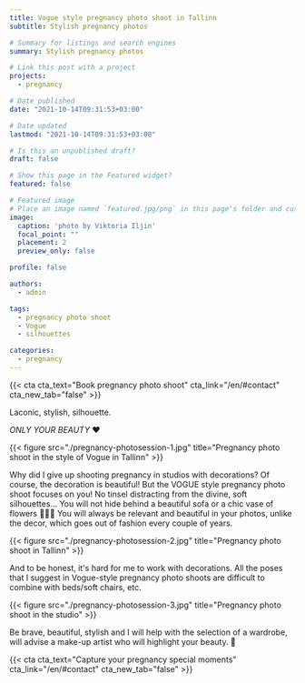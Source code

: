 ```yaml
---
title: Vogue style pregnancy photo shoot in Tallinn
subtitle: Stylish pregnancy photos 

# Summary for listings and search engines
summary: Stylish pregnancy photos 

# Link this post with a project
projects: 
  - pregnancy

# Date published
date: "2021-10-14T09:31:53+03:00"

# Date updated
lastmod: "2021-10-14T09:31:53+03:00"

# Is this an unpublished draft?
draft: false

# Show this page in the Featured widget?
featured: false

# Featured image
# Place an image named `featured.jpg/png` in this page's folder and customize its options here.
image:
  caption: 'photo by Viktoria Iljin'
  focal_point: ""
  placement: 2
  preview_only: false

profile: false

authors:
  - admin

tags:
  - pregnancy photo shoot
  - Vogue
  - silhouettes

categories:
  - pregnancy
---
```

{{< cta cta_text="Book pregnancy photo shoot" cta_link="/en/#contact" cta_new_tab="false" >}}

Laconic, stylish, silhouette.

_ONLY YOUR BEAUTY_ ❤️

{{< figure src="./pregnancy-photosession-1.jpg" title="Pregnancy photo shoot in the style of Vogue in Tallinn" >}}

Why did I give up shooting pregnancy in studios with decorations?
Of course, the decoration is beautiful! But the VOGUE style pregnancy photo shoot focuses on you! No tinsel distracting from the divine, soft silhouettes... You will not hide behind a beautiful sofa or a chic vase of flowers 🤷🏼‍♀️ You will always be relevant and beautiful in your photos, unlike the decor, which goes out of fashion every couple of years.

{{< figure src="./pregnancy-photosession-2.jpg" title="Pregnancy photo shoot in Tallinn" >}}

And to be honest, it's hard for me to work with decorations. All the poses that I suggest in Vogue-style pregnancy photo shoots are difficult to combine with beds/soft chairs, etc.

{{< figure src="./pregnancy-photosession-3.jpg" title="Pregnancy photo shoot in the studio" >}}

Be brave, beautiful, stylish and I will help with the selection of a wardrobe, will advise a make-up artist who will highlight your beauty. 🥰

{{< cta cta_text="Capture your pregnancy special moments" cta_link="/en/#contact" cta_new_tab="false" >}}